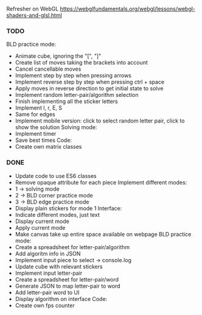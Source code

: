 Refresher on WebGL
https://webglfundamentals.org/webgl/lessons/webgl-shaders-and-glsl.html

### TODO

BLD practice mode:
- Animate cube, ignoring the "[", "]"
- Create list of moves taking the brackets into account
- Cancel cancellable moves
- Implement step by step when pressing arrows
- Implement reverse step by step when pressing ctrl + space
- Apply moves in reverse direction to get initial state to solve
- Implement random letter-pair/algorithm selection
- Finish implementing all the sticker letters
- Implement l, r, E, S
- Same for edges
- Implement mobile version: click to select random letter pair, click to show the solution
Solving mode:
- Implement timer
- Save best times
Code:
- Create own matrix classes

### DONE

- Update code to use ES6 classes
- Remove opaque attribute for each piece
Implement different modes:
- 1 -> solving mode
- 2 -> BLD corner practice mode
- 3 -> BLD edge practice mode
- Display plain stickers for mode 1
Interface:
- Indicate different modes, just text
- Display current mode
- Apply current mode
- Make canvas take up entire space available on webpage
BLD practice mode:
- Create a spreadsheet for letter-pair/algorithm
- Add algoritm info in JSON
- Implement input piece to select -> console.log
- Update cube with relevant stickers
- Implement input letter-pair
- Create a spreadsheet for letter-pair/word
- Generate JSON to map letter-pair to word
- Add letter-pair word to UI
- Display algorithm on interface
Code:
- Create own fps counter
